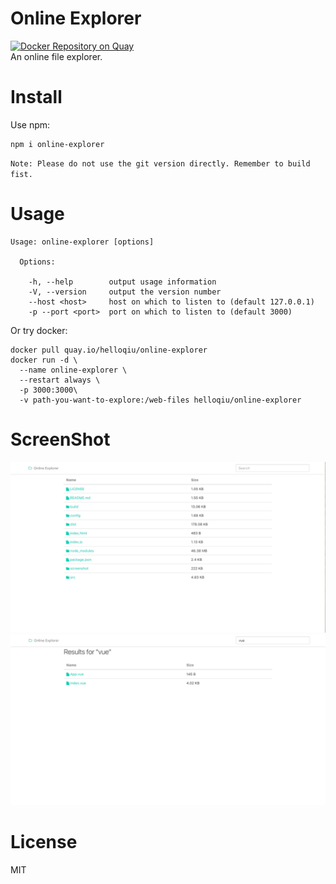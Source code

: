 # Online Explorer  
[![Docker Repository on Quay](https://quay.io/repository/helloqiu/online-explorer/status "Docker Repository on Quay")](https://quay.io/repository/helloqiu/online-explorer)  
An online file explorer.
# Install
Use npm:
```
npm i online-explorer
```
`Note: Please do not use the git version directly. Remember to build fist.`  

# Usage
```
Usage: online-explorer [options]

  Options:

    -h, --help        output usage information
    -V, --version     output the version number
    --host <host>     host on which to listen to (default 127.0.0.1)
    -p --port <port>  port on which to listen to (default 3000)
```
Or try docker:
```
docker pull quay.io/helloqiu/online-explorer
docker run -d \
  --name online-explorer \
  --restart always \
  -p 3000:3000\
  -v path-you-want-to-explore:/web-files helloqiu/online-explorer
```  

# ScreenShot
![screenshot-1](/screenshot/screenshot.png?raw=true "screenshot-1")
![screenshot-2](/screenshot/screenshot-search.png?raw=true "screenshot-2")  

# License  
MIT
